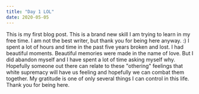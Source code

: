 ```yaml
---
title: "Day 1 LOL"
date: 2020-05-05
---
```

This is my first blog post. This is a brand new skill I am trying to learn in my free time. I am not the best writer, but thank you for being here anyway. :) I spent a lot of hours and time in the past five years broken and lost. I had beautiful moments. Beautiful memories were made in the name of love. But I did abandon myself and I have spent a lot of time asking myself why. Hopefully someone out there can relate to these "othering" feelings that white supremacy will have us feeling and hopefully we can combat them together. My gratitude is one of only several things I can control in this life. Thank you for being here.
